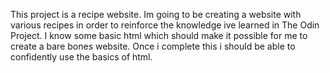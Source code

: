 This project is a recipe website. Im going to be creating a website with various recipes in order to reinforce the knowledge ive learned in The Odin Project. I know some basic html which should make it possible for me to create a bare bones website. Once i complete this i should be able to confidently use the basics of html.